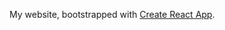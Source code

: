 My website, bootstrapped with [Create React App](https://github.com/facebookincubator/create-react-app).
